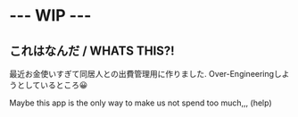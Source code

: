 # --- WIP ---

## これはなんだ / WHATS THIS?!　

最近お金使いすぎて同居人との出費管理用に作りました. Over-Engineeringしようとしているところ😀

Maybe this app is the only way to make us not spend too much,,, (help)
